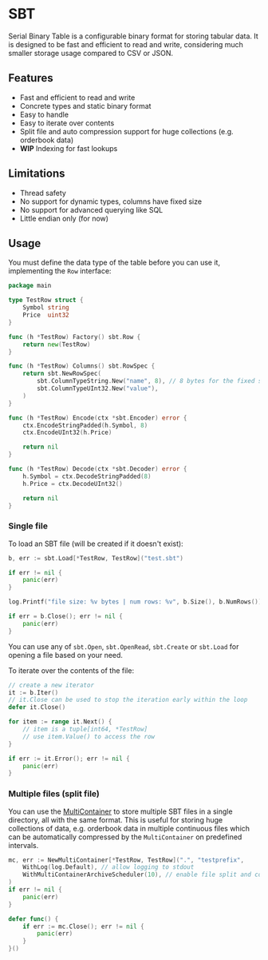 # SBT

Serial Binary Table is a configurable binary format for storing tabular data.
It is designed to be fast and efficient to read and write,
considering much smaller storage usage compared to CSV or JSON.

## Features

- Fast and efficient to read and write
- Concrete types and static binary format
- Easy to handle
- Easy to iterate over contents
- Split file and auto compression support for huge collections (e.g. orderbook data)
- **WIP** Indexing for fast lookups

## Limitations

- Thread safety
- No support for dynamic types, columns have fixed size
- No support for advanced querying like SQL
- Little endian only (for now)

## Usage

You must define the data type of the table before you can use it, implementing the `Row` interface:
```go
package main

type TestRow struct {
	Symbol string
	Price  uint32
}

func (h *TestRow) Factory() sbt.Row {
	return new(TestRow)
}

func (h *TestRow) Columns() sbt.RowSpec {
	return sbt.NewRowSpec(
		sbt.ColumnTypeString.New("name", 8), // 8 bytes for the fixed size string
		sbt.ColumnTypeUInt32.New("value"),
	)
}

func (h *TestRow) Encode(ctx *sbt.Encoder) error {
	ctx.EncodeStringPadded(h.Symbol, 8)
	ctx.EncodeUInt32(h.Price)

	return nil
}

func (h *TestRow) Decode(ctx *sbt.Decoder) error {
	h.Symbol = ctx.DecodeStringPadded(8)
	h.Price = ctx.DecodeUInt32()

	return nil
}
```

### Single file

To load an SBT file (will be created if it doesn't exist):
```go
b, err := sbt.Load[*TestRow, TestRow]("test.sbt")

if err != nil {
    panic(err)
}

log.Printf("file size: %v bytes | num rows: %v", b.Size(), b.NumRows())

if err = b.Close(); err != nil {
    panic(err)
}
```

You can use any of `sbt.Open`, `sbt.OpenRead`, `sbt.Create` or `sbt.Load` for opening a file based on your need.

To iterate over the contents of the file:
```go
// create a new iterator
it := b.Iter()
// it.Close can be used to stop the iteration early within the loop
defer it.Close()

for item := range it.Next() {
    // item is a tuple[int64, *TestRow]
    // use item.Value() to access the row
}

if err := it.Error(); err != nil {
    panic(err)
}
```

### Multiple files (split file)

You can use the [MultiContainer](./multi-container.go) to store multiple SBT files in a single directory,
all with the same format. This is useful for storing huge collections of data, e.g. orderbook data in multiple
continuous files which can be automatically compressed by the `MultiContainer` on predefined intervals.

```go
mc, err := NewMultiContainer[*TestRow, TestRow](".", "testprefix",
    WithLog(log.Default), // allow logging to stdout
    WithMultiContainerArchiveScheduler(10), // enable file split and compression
)
if err != nil {
    panic(err)
}

defer func() {
    if err := mc.Close(); err != nil {
        panic(err)
    }
}()
```